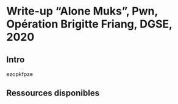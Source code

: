# Write-up “Alone Muks”, Pwn, Opération Brigitte Friang, DGSE, 2020

## Intro
ezopkfpze
## Ressources disponibles

##
